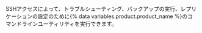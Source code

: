 SSHアクセスによって、トラブルシューティング、バックアップの実行、レプリケーションの設定のために{% data variables.product.product_name %}のコマンドラインユーティリティを実行できます。